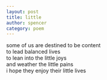 ```yaml
---
layout: post
title: little
author: spencer
category: poem
---
```


some of us are destined to be content  
to lead balanced lives   
to lean into the little joys   
and weather the little pains  
i hope they enjoy their little lives  